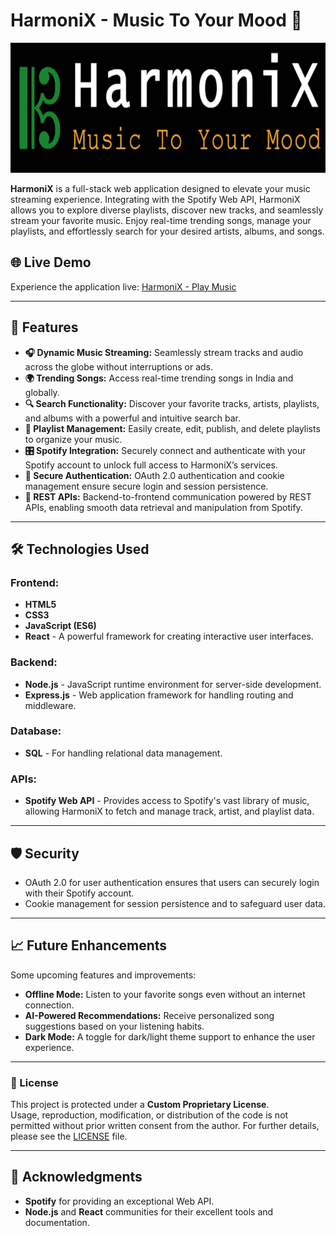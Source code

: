 # HarmoniX - Music To Your Mood 🎵

<img src="./vite-project/src/assets/media/Logo_Readme.png" alt="HarmoniX Logo" width="784" height="208">

<p>
  <strong>HarmoniX</strong> is a full-stack web application designed to elevate your music streaming experience. Integrating with the Spotify Web API, HarmoniX allows you to explore diverse playlists, discover new tracks, and seamlessly stream your favorite music. Enjoy real-time trending songs, manage your playlists, and effortlessly search for your desired artists, albums, and songs.
</p>

<h2>🌐 Live Demo</h2>
<p>
  Experience the application live: 
  <a href="https://harmonix-play.vercel.app" target="_blank">
    HarmoniX - Play Music
  </a>
</p>

<hr>

<h2>📜 Features</h2>

<ul>
  <li><strong>🎧 Dynamic Music Streaming:</strong> Seamlessly stream tracks and audio across the globe without interruptions or ads.</li>
  <li><strong>🌍 Trending Songs:</strong> Access real-time trending songs in India and globally.</li>
  <li><strong>🔍 Search Functionality:</strong> Discover your favorite tracks, artists, playlists, and albums with a powerful and intuitive search bar.</li>
  <li><strong>📑 Playlist Management:</strong> Easily create, edit, publish, and delete playlists to organize your music.</li>
  <li><strong>🎛️ Spotify Integration:</strong> Securely connect and authenticate with your Spotify account to unlock full access to HarmoniX’s services.</li>
  <li><strong>🔑 Secure Authentication:</strong> OAuth 2.0 authentication and cookie management ensure secure login and session persistence.</li>
  <li><strong>🔄 REST APIs:</strong> Backend-to-frontend communication powered by REST APIs, enabling smooth data retrieval and manipulation from Spotify.</li>
</ul>

<hr>

<h2>🛠️ Technologies Used</h2>

<h3>Frontend:</h3>
<ul>
  <li><strong>HTML5</strong></li>
  <li><strong>CSS3</strong></li>
  <li><strong>JavaScript (ES6)</strong></li>
  <li><strong>React</strong> - A powerful framework for creating interactive user interfaces.</li>
</ul>

<h3>Backend:</h3>
<ul>
  <li><strong>Node.js</strong> - JavaScript runtime environment for server-side development.</li>
  <li><strong>Express.js</strong> - Web application framework for handling routing and middleware.</li>
</ul>

<h3>Database:</h3>
<ul>
  <li><strong>SQL</strong> - For handling relational data management.</li>
</ul>

<h3>APIs:</h3>
<ul>
  <li><strong>Spotify Web API</strong> - Provides access to Spotify's vast library of music, allowing HarmoniX to fetch and manage track, artist, and playlist data.</li>
</ul>


<hr>

<h2>🛡️ Security</h2>

<ul>
  <li>OAuth 2.0 for user authentication ensures that users can securely login with their Spotify account.</li>
  <li>Cookie management for session persistence and to safeguard user data.</li>
</ul>

<hr>

<h2>📈 Future Enhancements</h2>

<p>Some upcoming features and improvements:</p>
<ul>
  <li><strong>Offline Mode:</strong> Listen to your favorite songs even without an internet connection.</li>
  <li><strong>AI-Powered Recommendations:</strong> Receive personalized song suggestions based on your listening habits.</li>
  <li><strong>Dark Mode:</strong> A toggle for dark/light theme support to enhance the user experience.</li>
</ul>

<hr>

### 📝 License

This project is protected under a **Custom Proprietary License**.  
Usage, reproduction, modification, or distribution of the code is not permitted without prior written consent from the author.
For further details, please see the [LICENSE](./LICENSE.txt) file.


<hr>

<h2>🙌 Acknowledgments</h2>

<ul>
  <li><strong>Spotify</strong> for providing an exceptional Web API.</li>
  <li><strong>Node.js</strong> and <strong>React</strong> communities for their excellent tools and documentation.</li>
</ul>

